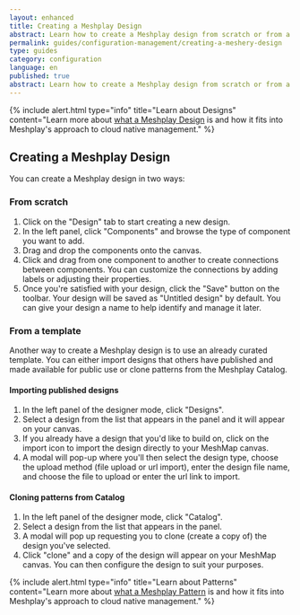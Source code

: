 ```yaml
---
layout: enhanced
title: Creating a Meshplay Design
abstract: Learn how to create a Meshplay design from scratch or from a template.
permalink: guides/configuration-management/creating-a-meshery-design
type: guides
category: configuration
language: en
published: true
abstract: Learn how to create a Meshplay design from scratch or from a template.
---
```


{% include alert.html type="info" title="Learn about Designs" content="Learn more about <a href='/concepts/logical/designs'>what a Meshplay Design</a> is and how it fits into Meshplay's approach to cloud native management." %}

## Creating a Meshplay Design

You can create a Meshplay design in two ways:

### From scratch

1. Click on the "Design" tab to start creating a new design.
2. In the left panel, click "Components" and browse the type of component you want to add.
3. Drag and drop the components onto the canvas.
4. Click and drag from one component to another to create connections between components. You can customize the connections by adding labels or adjusting their properties.
5. Once you're satisfied with your design, click the "Save" button on the toolbar. Your design will be saved as "Untitled design" by default. You can give your design a name to help identify and manage it later.

### From a template

Another way to create a Meshplay design is to use an already curated template. You can either import designs that others have published and made available for public use or clone patterns from the Meshplay Catalog.

#### Importing published designs

1. In the left panel of the designer mode, click "Designs".
2. Select a design from the list that appears in the panel and it will appear on your canvas.
3. If you already have a design that you'd like to build on, click on the import icon to import the design directly to your MeshMap canvas.
4. A modal will pop-up where you'll then select the design type, choose the upload method (file upload or url import), enter the design file name, and choose the file to upload or enter the url link to import.

#### Cloning patterns from Catalog

1. In the left panel of the designer mode, click "Catalog".
2. Select a design from the list that appears in the panel.
3. A modal will pop up requesting you to clone (create a copy of) the design you've selected.
4. Click "clone" and a copy of the design will appear on your MeshMap canvas. You can then configure the design to suit your purposes.

{% include alert.html type="info" title="Learn about Patterns" content="Learn more about <a href='/concepts/logical/patterns'>what a Meshplay Pattern</a> is and how it fits into Meshplay's approach to cloud native management." %}
